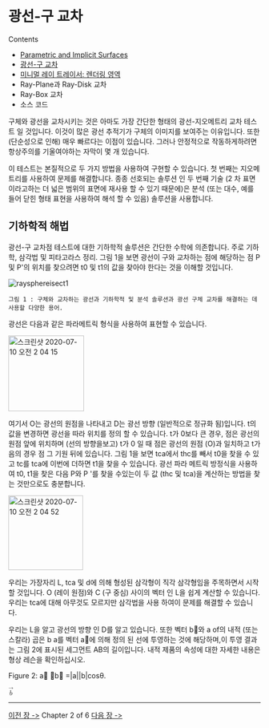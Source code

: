# 광선-구 교차

Contents
- [Parametric and Implicit Surfaces]()
- [광선-구 교차](광선-구-교차)
- [미니멀 레이 트레이서: 렌더링 영역](미니멀레이트레이서)
- Ray-Plane과 Ray-Disk 교차
- Ray-Box 교차
- 소스 코드

구체와 광선을 교차시키는 것은 아마도 가장 간단한 형태의 광선-지오메트리 교차 테스트 일 것입니다. 이것이 많은 광선 추적기가 구체의 이미지를 보여주는 이유입니다. 또한 (단순성으로 인해) 매우 빠르다는 이점이 있습니다. 그러나 안정적으로 작동하게하려면 항상주의를 기울여야하는 자막이 몇 개 있습니다.

이 테스트는 본질적으로 두 가지 방법을 사용하여 구현할 수 있습니다. 첫 번째는 지오메트리를 사용하여 문제를 해결합니다. 종종 선호되는 솔루션 인 두 번째 기술 (2 차 표면이라고하는 더 넓은 범위의 표면에 재사용 할 수 있기 때문에)은 분석 (또는 대수, 예를 들어 닫힌 형태 표현을 사용하여 해석 할 수 있음) 솔루션을 사용합니다.

## 기하학적 해법

광선-구 교차점 테스트에 대한 기하학적 솔루션은 간단한 수학에 의존합니다. 주로 기하학, 삼각법 및 피타고라스 정리. 그림 1을 보면 광선이 구와 교차하는 점에 해당하는 점 P 및 P'의 위치를 찾으려면 t0 및 t1의 값을 찾아야 한다는 것을 이해할 것입니다.

![raysphereisect1](https://user-images.githubusercontent.com/53321189/87069125-a1264200-c251-11ea-92d2-752de15aaca1.png)

~~~
그림 1 : 구체와 교차하는 광선과 기하학적 및 분석 솔루션과 광선 구체 교차를 해결하는 데 사용할 다양한 용어.
~~~

광선은 다음과 같은 파라메트릭 형식을 사용하여 표현할 수 있습니다.

<img width="151" alt="스크린샷 2020-07-10 오전 2 04 15" src="https://user-images.githubusercontent.com/53321189/87069165-b00cf480-c251-11ea-8af0-3ef25510fcf0.png">

여기서 O는 광선의 원점을 나타내고 D는 광선 방향 (일반적으로 정규화 됨)입니다. t의 값을 변경하면 광선을 따라 위치를 정의 할 수 있습니다. t가 0보다 큰 경우, 점은 광선의 원점 앞에 위치하며 (선의 방향을보고) t가 0 일 때 점은 광선의 원점 (O)과 일치하고 t가 음의 경우 점 그 기원 뒤에 있습니다. 그림 1을 보면 tca에서 thc를 빼서 t0을 찾을 수 있고 tc를 tca에 이번에 더하면 t1을 찾을 수 있습니다. 광선 파라 메트릭 방정식을 사용하여 t0, t1을 찾은 다음 P와 P '를 찾을 수있는이 두 값 (thc 및 tca)을 계산하는 방법을 찾는 것만으로도 충분합니다.

<img width="149" alt="스크린샷 2020-07-10 오전 2 04 52" src="https://user-images.githubusercontent.com/53321189/87069219-c9ae3c00-c251-11ea-8087-270b401a3bc8.png">

우리는 가장자리 L, tca 및 d에 의해 형성된 삼각형이 직각 삼각형임을 주목하면서 시작할 것입니다. O (레이 원점)와 C (구 중심) 사이의 벡터 인 L을 쉽게 계산할 수 있습니다. 우리는 tca에 대해 아무것도 모르지만 삼각법을 사용 하여이 문제를 해결할 수 있습니다.

우리는 L을 알고 광선의 방향 인 D를 알고 있습니다. 또한 벡터 b⃗와 a of의 내적 (또는 스칼라) 곱은 b a를 벡터 a⃗에 의해 정의 된 선에 투영하는 것에 해당하며,이 투영 결과는 그림 2에 표시된 세그먼트 AB의 길이입니다. 내적 제품의 속성에 대한 자세한 내용은 형상 레슨을 확인하십시오.

Figure 2: a⃗ ⋅b⃗ =|a||b|cosθ.

<math xmlns="http://www.w3.org/1998/Math/MathML">
  <mrow class="MJX-TeXAtom-ORD">
    <mover>
      <mi>b</mi>
      <mo stretchy="false">&#x2192;<!-- → --></mo>
    </mover>
  </mrow>
</math>

------------------------
[이전 장 ->](rt-A-Minimal-Ray-Tracer)          Chapter 2 of 6         [다음 장 ->](미니멀레이트레이서)
